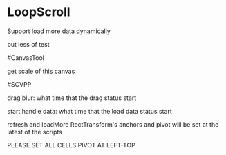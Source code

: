 # LoopScroll
Support load more data dynamically

but less of test

#CanvasTool

get scale of this canvas

#SCVPP


drag blur: what time that the drag status start


start handle data: what time that the load data status start

refresh and loadMore RectTransform's anchors and pivot will be set at the latest of the scripts


PLEASE SET ALL CELLS PIVOT AT LEFT-TOP
